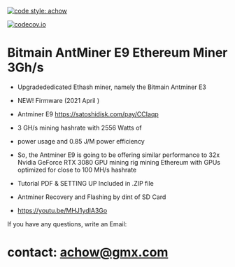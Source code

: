 
[![code style: achow](https://img.shields.io/badge/code_style-prettier-ff69b4.svg?style=flat-square)](https://github.com/achow1o1)
<p><cd><p><a href="https://github.com/achow1o1/ASIC-Bitcoin-privatekey-Miner" rel="nofollow"><img src="https://camo.githubusercontent.com/0a47442b4a3342164618c1838f886fbbf2db735b585a8ba985b320318f0132bc/68747470733a2f2f696d672e736869656c64732e696f2f636f6465636f762f632f6769746875622f6477796c2f686170692d617574682d6a7774322e7376673f6d61784167653d32353932303030" alt="codecov.io " data-canonical-src="https://img.shields.io/codecov/c/github/dwyl/hapi-auth-jwt2.svg?maxAge=2592000" style="max-width:100%;"></a></p>


# Bitmain AntMiner E9 Ethereum Miner 3Gh/s

+ Upgradededicated Ethash miner, namely the Bitmain Antminer E3
+ NEW! Firmware (2021 April ) 
+ Antminer E9 https://satoshidisk.com/pay/CCIaqp
+ 3 GH/s mining hashrate with 2556 Watts of 
+ power usage and 0.85 J/M power efficiency

+ So, the Antminer E9 is going to be offering similar performance to 32x Nvidia GeForce RTX 3080 GPU mining rig mining Ethereum with GPUs optimized for close to 100 MH/s hashrate

+ Tutorial PDF & SETTING UP Included in .ZIP file
+ Antminer Recovery and Flashing by dint of SD Card
+ https://youtu.be/MHJ1ydIA3Go

If you have any questions, write an Email:
# contact: achow@gmx.com
